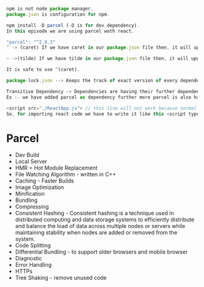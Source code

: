 ```javascript
npm is not node package manager.
package.json is configuration for npm.

npm install -D parcel (-D is for dev dependency).
In this episode we are using parcel woth react.

"parcel": "^2.9.3"
^ -> (caret) If we have caret in our package.json file then, it will upgrade minor version itself.

~ ->(tilde) If we have tilde in our package.json file then, it will upgrade major version itself.

It is safe to use ^(caret).

package-lock.json --> Keeps the track of exact version of every dependency installed in the system.

Transitive Dependency -> Dependencies are having their further dependencies.
Ex :- we have added parcel as dependency further more parcel is also having some dependency of it's own and those dependent project can have again their own dependency.

<script src="./ReactApp.js"> // this line will not work because normal Browser scripts cannot have imports or exports
So, for importing react code we have to write it like this <script type="module" src="your-module.js"></script>


```
# Parcel
- Dev Build
- Local Server
- HMR = Hot Module Replacement
- File Watching Algorithm - written in C++
- Caching - Faster Builds
- Image Optimization
- Minification
- Bundling
- Compressing
- Consistent Hashing - Consistent hashing is a technique used in distributed computing and data storage systems to efficiently distribute and balance the load of data across multiple nodes or servers while maintaining stability when nodes are added or removed from the system.
- Code Splitting
- Differential Bundling - to support older browsers and mobile browser
- Diagnostic
- Error Handling
- HTTPs
- Tree Shaking - remove unused code
